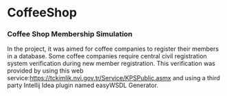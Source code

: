 # CoffeeShop
### Coffee Shop Membership Simulation

In the project, it was aimed for coffee companies to register their members in a database. 
Some coffee companies require central civil registration system verification during new member registration.
This verification was provided by using this web service:https://tckimlik.nvi.gov.tr/Service/KPSPublic.asmx and using a third party Intellij Idea plugin named easyWSDL Generator.
